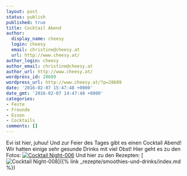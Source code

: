 ```yaml
---
layout: post
status: publish
published: true
title: Cocktail Abend
author:
  display_name: cheesy
  login: cheesy
  email: christine@cheesy.at
  url: http://www.cheesy.at/
author_login: cheesy
author_email: christine@cheesy.at
author_url: http://www.cheesy.at/
wordpress_id: 28689
wordpress_url: http://www.cheesy.at/?p=28689
date: '2016-02-07 15:47:48 +0000'
date_gmt: '2016-02-07 14:47:48 +0000'
categories:
- Feste
- Freunde
- Essen
- Cocktails
comments: []
---
```

Evi ist hier, juhuu! Und zur Feier des Tages gibt es einen Cocktail Abend!
Wir hatten einige sehr gesunde Drinks mit viel Obst!
Hier geht es zu den Fotos:
[![Cocktail Night-006](http://www.cheesy.at/wp-content/uploads/Cocktail-Night-006.jpg)](http://www.cheesy.at/fotos/events/2016-2/cocktail-abend/)
Und hier zu den Rezepten:
[![Cocktail Night-008](http://www.cheesy.at/wp-content/uploads/Cocktail-Night-008.jpg)]({% link _rezepte/smoothies-und-drinks/index.md %})
